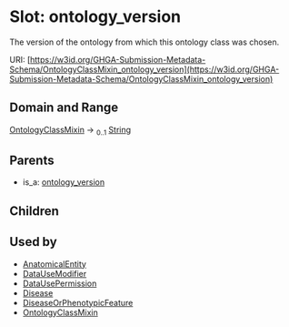 
# Slot: ontology_version


The version of the ontology from which this ontology class was chosen.

URI: [https://w3id.org/GHGA-Submission-Metadata-Schema/OntologyClassMixin_ontology_version](https://w3id.org/GHGA-Submission-Metadata-Schema/OntologyClassMixin_ontology_version)


## Domain and Range

[OntologyClassMixin](OntologyClassMixin.md) &#8594;  <sub>0..1</sub> [String](types/String.md)

## Parents

 *  is_a: [ontology_version](ontology_version.md)

## Children


## Used by

 * [AnatomicalEntity](AnatomicalEntity.md)
 * [DataUseModifier](DataUseModifier.md)
 * [DataUsePermission](DataUsePermission.md)
 * [Disease](Disease.md)
 * [DiseaseOrPhenotypicFeature](DiseaseOrPhenotypicFeature.md)
 * [OntologyClassMixin](OntologyClassMixin.md)
